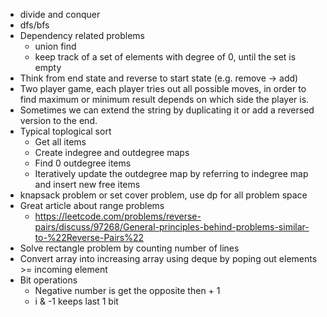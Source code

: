 * divide and conquer
* dfs/bfs
* Dependency related problems
    * union find  
    * keep track of a set of elements with degree of 0, until the set is empty
* Think from end state and reverse to start state (e.g. remove -> add)
* Two player game, each player tries out all possible moves, in order to find maximum or minimum result depends on which side the player is.
* Sometimes we can extend the string by duplicating it or add a reversed version to the end.
* Typical toplogical sort
    * Get all items
    * Create indegree and outdegree maps
    * Find 0 outdegree items
    * Iteratively update the outdegree map by referring to indegree map and insert new free items
* knapsack problem or set cover problem, use dp for all problem space
* Great article about range problems
    * https://leetcode.com/problems/reverse-pairs/discuss/97268/General-principles-behind-problems-similar-to-%22Reverse-Pairs%22
* Solve rectangle problem by counting number of lines
* Convert array into increasing array using deque by poping out elements >= incoming element
* Bit operations
    * Negative number is get the opposite then + 1
    * i & -1 keeps last 1 bit
